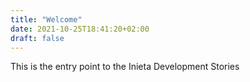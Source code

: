 ```yaml
---
title: "Welcome"
date: 2021-10-25T18:41:20+02:00
draft: false
---
```

This is the entry point to the Inieta Development Stories
